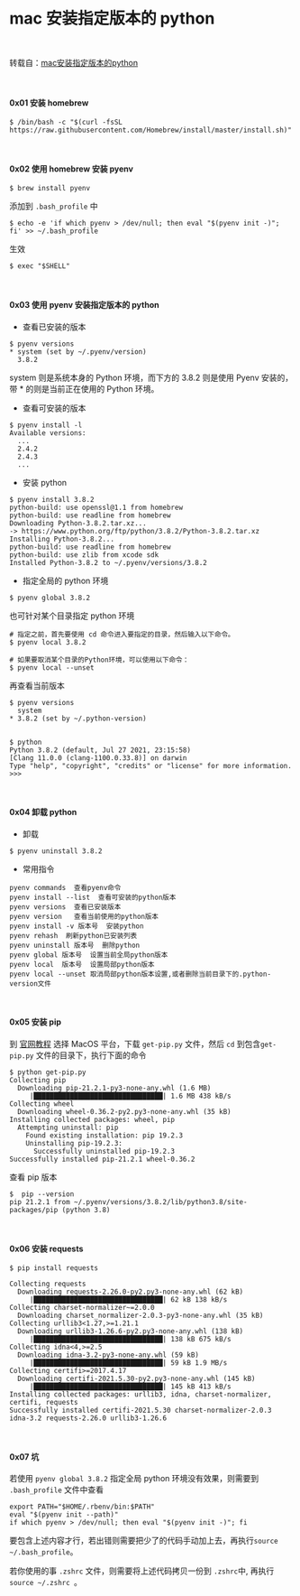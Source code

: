 # mac 安装指定版本的 python

<br>

转载自：[mac安装指定版本的python](https://www.cnblogs.com/hziwei/p/13364589.html)


<br>


#### 0x01 安装 homebrew

```
$ /bin/bash -c "$(curl -fsSL https://raw.githubusercontent.com/Homebrew/install/master/install.sh)"
```

<br>

#### 0x02 使用 homebrew 安装 pyenv

```
$ brew install pyenv
```

添加到 `.bash_profile` 中

```
$ echo -e 'if which pyenv > /dev/null; then eval "$(pyenv init -)"; fi' >> ~/.bash_profile
```

生效

```
$ exec "$SHELL"
```

<br>

#### 0x03 使用 pyenv 安装指定版本的 python

- 查看已安装的版本

```
$ pyenv versions
* system (set by ~/.pyenv/version)
  3.8.2
```

system 则是系统本身的 Python 环境，而下方的 3.8.2 则是使用 Pyenv 安装的，带 * 的则是当前正在使用的 Python 环境。

- 查看可安装的版本

```
$ pyenv install -l
Available versions:
  ...
  2.4.2
  2.4.3
  ...
```

- 安装 python

```
$ pyenv install 3.8.2
python-build: use openssl@1.1 from homebrew
python-build: use readline from homebrew
Downloading Python-3.8.2.tar.xz...
-> https://www.python.org/ftp/python/3.8.2/Python-3.8.2.tar.xz
Installing Python-3.8.2...
python-build: use readline from homebrew
python-build: use zlib from xcode sdk
Installed Python-3.8.2 to ~/.pyenv/versions/3.8.2
```

- 指定全局的 python 环境

```
$ pyenv global 3.8.2
```

也可针对某个目录指定 python 环境

```
# 指定之前，首先要使用 cd 命令进入要指定的目录，然后输入以下命令。
$ pyenv local 3.8.2

# 如果要取消某个目录的Python环境，可以使用以下命令：
$ pyenv local --unset
```

再查看当前版本

```
$ pyenv versions
  system
* 3.8.2 (set by ~/.python-version)


$ python
Python 3.8.2 (default, Jul 27 2021, 23:15:58)
[Clang 11.0.0 (clang-1100.0.33.8)] on darwin
Type "help", "copyright", "credits" or "license" for more information.
>>>
```

<br>

#### 0x04 卸载 python

- 卸载

```
$ pyenv uninstall 3.8.2
```

- 常用指令

```
pyenv commands  查看pyenv命令
pyenv install --list  查看可安装的python版本
pyenv versions  查看已安装版本
pyenv version   查看当前使用的python版本
pyenv install -v 版本号  安装python
pyenv rehash  刷新python已安装列表
pyenv uninstall 版本号  删除python
pyenv global 版本号  设置当前全局python版本
pyenv local  版本号  设置局部python版本
pyenv local --unset 取消局部python版本设置,或者删除当前目录下的.python-version文件
```

<br>

#### 0x05 安装 pip

到 [官网教程](https://pip.pypa.io/en/stable/installation/) 选择 MacOS 平台，下载 `get-pip.py` 文件，然后 `cd` 到包含`get-pip.py` 文件的目录下，执行下面的命令

```
$ python get-pip.py
Collecting pip
  Downloading pip-21.2.1-py3-none-any.whl (1.6 MB)
     |████████████████████████████████| 1.6 MB 438 kB/s
Collecting wheel
  Downloading wheel-0.36.2-py2.py3-none-any.whl (35 kB)
Installing collected packages: wheel, pip
  Attempting uninstall: pip
    Found existing installation: pip 19.2.3
    Uninstalling pip-19.2.3:
      Successfully uninstalled pip-19.2.3
Successfully installed pip-21.2.1 wheel-0.36.2 
``` 

查看 pip 版本

```
$  pip --version
pip 21.2.1 from ~/.pyenv/versions/3.8.2/lib/python3.8/site-packages/pip (python 3.8)
```

<br>

#### 0x06 安装 requests

```
$ pip install requests

Collecting requests
  Downloading requests-2.26.0-py2.py3-none-any.whl (62 kB)
     |████████████████████████████████| 62 kB 138 kB/s
Collecting charset-normalizer~=2.0.0
  Downloading charset_normalizer-2.0.3-py3-none-any.whl (35 kB)
Collecting urllib3<1.27,>=1.21.1
  Downloading urllib3-1.26.6-py2.py3-none-any.whl (138 kB)
     |████████████████████████████████| 138 kB 675 kB/s
Collecting idna<4,>=2.5
  Downloading idna-3.2-py3-none-any.whl (59 kB)
     |████████████████████████████████| 59 kB 1.9 MB/s
Collecting certifi>=2017.4.17
  Downloading certifi-2021.5.30-py2.py3-none-any.whl (145 kB)
     |████████████████████████████████| 145 kB 413 kB/s
Installing collected packages: urllib3, idna, charset-normalizer, certifi, requests
Successfully installed certifi-2021.5.30 charset-normalizer-2.0.3 idna-3.2 requests-2.26.0 urllib3-1.26.6
```

<br>

#### 0x07 坑

若使用 `pyenv global 3.8.2` 指定全局 python 环境没有效果，则需要到 `.bash_profile` 文件中查看

```
export PATH="$HOME/.rbenv/bin:$PATH"
eval "$(pyenv init --path)"
if which pyenv > /dev/null; then eval "$(pyenv init -)"; fi
```

要包含上述内容才行，若出错则需要把少了的代码手动加上去，再执行`source ~/.bash_profile`。


若你使用的事 `.zshrc` 文件，则需要将上述代码拷贝一份到 `.zshrc`中, 再执行`source ~/.zshrc `。



<br>

<br>